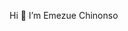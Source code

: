 Hi 👋  I’m Emezue Chinonso

<!--
**pipthablack/pipthablack** is a ✨ _special_ ✨ repository because its `README.md` (this file) appears on your GitHub profile.

Here are some ideas to get you started:

- 🔭 I’m interested in Cloud Devops,Cloud Development,Cloud Solution and Architect and Cybersecurity
- 🌱 I’m learning Python,Javascript and Cloud Devops
- 👯 I’m looking to collaborate on project in Web/App Backend development and Cloud Development 
- 🤔 I’m looking for help with ... 
- 💬 Ask me about ... cloud Devops,Cloud Development and Backend development
- 📫 How to reach me: on emezuechinonso34@gmail.com
- 😄 Pronouns: ...
- ⚡ Fun fact: ... I’m a fan of animated movies and body building
-->
